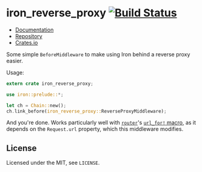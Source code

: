 # iron_reverse_proxy [![Build Status](https://travis-ci.org/kivikakk/iron_reverse_proxy.svg?branch=master)](https://travis-ci.org/kivikakk/iron_reverse_proxy)

- [Documentation](https://docs.rs/iron_reverse_proxy)
- [Repository](https://github.com/kivikakk/iron_reverse_proxy)
- [Crates.io](https://crates.io/crates/iron_reverse_proxy)

Some simple `BeforeMiddleware` to make using Iron behind a reverse proxy easier.

Usage:

```rust
extern crate iron_reverse_proxy;

use iron::prelude::*;

let ch = Chain::new();
ch.link_before(iron_reverse_proxy::ReverseProxyMiddleware);
```

And you're done. Works particularly well with [`router`](https://crates.io/crates/router)'s [`url_for!` macro](https://docs.rs/router/0.6.0/router/macro.url_for.html), as it depends on the `Request.url` property, which this middleware modifies.

## License

Licensed under the MIT, see `LICENSE`.
